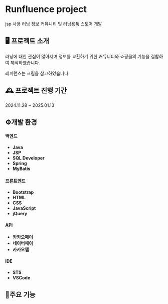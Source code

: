 # Runfluence project
jsp 사용 러닝 정보 커뮤니티 및 러닝용품 스토어 개발

## 🖥️ 프로젝트 소개
러닝에 대한 관심이 많아지며 정보를 교환하기 위한 커뮤니티와 쇼핑몰의 기능을 결합하여 제작하였습니다.

레퍼런스는 크림을 참고하였습니다.
<br>
## 🕰️ 프로젝트 진행 기간
2024.11.28 ~ 2025.01.13
## ⚙️개발 환경
#### 백엔드
- **Java**
- **JSP**
- **SQL Developer**
- **Spring**
- **MyBatis**

#### 프론트엔드
- **Bootstrap**
- **HTML**
- **CSS**
- **JavaScript**
- **jQuery**

#### API
- **카카오페이**
- **네이버페이**
- **카카오맵**

#### IDE
- **STS**
- **VSCode**

## 📌주요 기능



